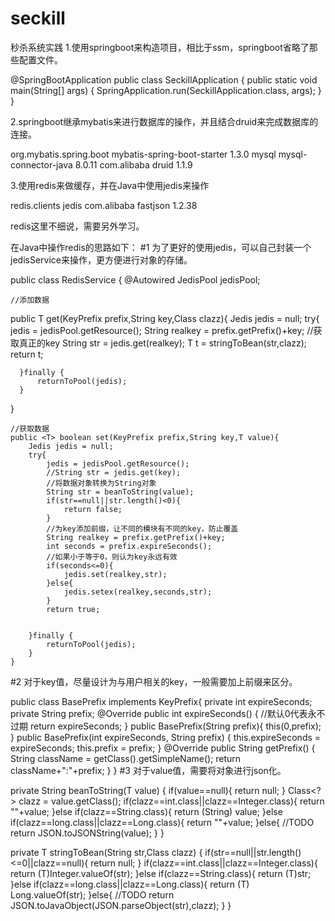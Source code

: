 # seckill
秒杀系统实践
1.使用springboot来构造项目，相比于ssm，springboot省略了那些配置文件。

@SpringBootApplication
public class SeckillApplication {
    public static void main(String[] args) {
        SpringApplication.run(SeckillApplication.class, args);
    }
}

2.springboot继承mybatis来进行数据库的操作，并且结合druid来完成数据库的连接。

<dependency>
    <groupId>org.mybatis.spring.boot</groupId>
    <artifactId>mybatis-spring-boot-starter</artifactId>
    <version>1.3.0</version>
</dependency>

<dependency>
    <groupId>mysql</groupId>
    <artifactId>mysql-connector-java</artifactId>
    <version>8.0.11</version>
</dependency>

<dependency>
    <groupId>com.alibaba</groupId>
    <artifactId>druid</artifactId>
    <version>1.1.9</version>
</dependency>

3.使用redis来做缓存，并在Java中使用jedis来操作

<dependency>
    <groupId>redis.clients</groupId>
    <artifactId>jedis</artifactId>
</dependency>
<dependency>
    <groupId>com.alibaba</groupId>
    <artifactId>fastjson</artifactId>
    <version>1.2.38</version>
</dependency>

redis这里不细说，需要另外学习。

在Java中操作redis的思路如下：
#1 为了更好的使用jedis，可以自己封装一个jedisService来操作，更方便进行对象的存储。

public class RedisService {
    @Autowired
    JedisPool jedisPool;


    //添加数据
   public <T> T get(KeyPrefix prefix,String key,Class<T> clazz){
      Jedis jedis = null;
      try{
          jedis = jedisPool.getResource();
          String realkey = prefix.getPrefix()+key;
          //获取真正的key
          String str = jedis.get(realkey);
          T t  = stringToBean(str,clazz);
          return t;


      }finally {
          returnToPool(jedis);
      }
   }


    //获取数据
    public <T> boolean set(KeyPrefix prefix,String key,T value){
        Jedis jedis = null;
        try{
            jedis = jedisPool.getResource();
            //String str = jedis.get(key);
            //将数据对象转换为String对象
            String str = beanToString(value);
            if(str==null||str.length()<0){
                return false;
            }
            //为key添加前缀，让不同的模块有不同的key，防止覆盖
            String realkey = prefix.getPrefix()+key;
            int seconds = prefix.expireSeconds();
            //如果小于等于0，则认为key永远有效
            if(seconds<=0){
                jedis.set(realkey,str);
            }else{
                jedis.setex(realkey,seconds,str);
            }
            return true;


        }finally {
            returnToPool(jedis);
        }
    }
#2  对于key值，尽量设计为与用户相关的key，一般需要加上前缀来区分。

public class BasePrefix  implements KeyPrefix{
    private  int expireSeconds;
    private String prefix;
    @Override
    public int expireSeconds() { //默认0代表永不过期
        return expireSeconds;
    }
    public BasePrefix(String prefix){
        this(0,prefix);
    }
    public BasePrefix(int expireSeconds, String prefix) {
        this.expireSeconds = expireSeconds;
        this.prefix = prefix;
    }
    @Override
    public String getPrefix() {
        String className = getClass().getSimpleName();
        return className+":"+prefix;
    }
}
#3 对于value值，需要将对象进行json化。

private <T> String beanToString(T value) {
    if(value==null){
        return null;
    }
    Class<?> clazz = value.getClass();
    if(clazz==int.class||clazz==Integer.class){
        return ""+value;
    }else if(clazz==String.class){
        return (String) value;
    }else if(clazz==long.class||clazz==Long.class){
        return ""+value;
    }else{
        //TODO
        return JSON.toJSONString(value);
    }
}


private <T> T stringToBean(String str,Class<T> clazz) {
    if(str==null||str.length()<=0||clazz==null){
        return null;
    }
    if(clazz==int.class||clazz==Integer.class){
        return (T)Integer.valueOf(str);
    }else if(clazz==String.class){
        return (T)str;
    }else if(clazz==long.class||clazz==Long.class){
        return (T) Long.valueOf(str);
    }else{
        //TODO
        return JSON.toJavaObject(JSON.parseObject(str),clazz);
    }
}

















